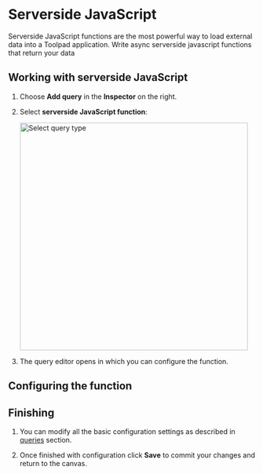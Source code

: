 # Serverside JavaScript

<p class="description">Serverside JavaScript functions are the most powerful way to load external data into a Toolpad application. Write async serverside javascript functions that return your data </p>

## Working with serverside JavaScript

1. Choose **Add query** in the **Inspector** on the right.

1. Select **serverside JavaScript function**:

   <img src="/static/toolpad/docs/queries/query-2.png?v=0" alt="Select query type" width="464px" />

1. The query editor opens in which you can configure the function.

## Configuring the function

<!-- TODO -->

## Finishing

1. You can modify all the basic configuration settings as described in [queries](/toolpad/connecting-to-datasources/queries/) section.

1. Once finished with configuration click **Save** to commit your changes and return to the canvas.
